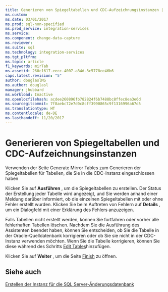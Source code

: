 ```yaml
---
title: Generieren von Spiegeltabellen und CDC-Aufzeichnungsinstanzen | Microsoft-Dokumentation
ms.custom: 
ms.date: 03/01/2017
ms.prod: sql-non-specified
ms.prod_service: integration-services
ms.service: 
ms.component: change-data-capture
ms.reviewer: 
ms.suite: sql
ms.technology: integration-services
ms.tgt_pltfrm: 
ms.topic: article
f1_keywords: mirTab
ms.assetid: 260c1617-eecc-4007-a84d-3c5778ce46b6
caps.latest.revision: "5"
author: douglaslMS
ms.author: douglasl
manager: jhubbard
ms.workload: Inactive
ms.openlocfilehash: acdee260896fb782824f6b7488bc8ffec8ea3e6d
ms.sourcegitcommit: 7f8aebc72e7d0c8cff3990865c9f1316996a67d5
ms.translationtype: HT
ms.contentlocale: de-DE
ms.lasthandoff: 11/20/2017
---
```

# <a name="generate-mirror-tables-and-cdc-capture-instances"></a>Generieren von Spiegeltabellen und CDC-Aufzeichnungsinstanzen
  Verwenden der Seite Generate Mirror Tables zum Generieren der Spiegeltabellen für Tabellen, die Sie in die CDC-Instanz eingeschlossen haben  
  
 Klicken Sie auf **Ausführen** , um die Spiegeltabellen zu erstellen. Der Status der Erstellung jeder Tabelle wird angezeigt, und Sie werden anhand einer Meldung darüber informiert, ob die einzelnen Spiegeltabellen mit oder ohne Fehler erstellt wurden. Klicken Sie beim Auftreten von Fehlern auf **Details** , um ein Dialogfeld mit einer Erklärung des Fehlers anzuzeigen.  
  
 Falls Tabellen nicht erstellt werden, können Sie fortfahren oder vorher alle fehlerhaften Tabellen löschen. Nachdem Sie die Ausführung des Assistenten beendet haben, können Sie entscheiden, ob Sie die Tabelle in der Oracle-Quelldatenbank korrigieren oder ob Sie sie nicht in der CDC-Instanz verwenden möchten. Wenn Sie die Tabelle korrigieren, können Sie diese während des Schritts [Edit Tables](../../integration-services/change-data-capture/edit-tables.md)hinzufügen.  
  
 Klicken Sie auf **Weiter** , um die Seite [Finish](../../integration-services/change-data-capture/finish.md) zu öffnen.  
  
## <a name="see-also"></a>Siehe auch  
 [Erstellen der Instanz für die SQL Server-Änderungsdatenbank](../../integration-services/change-data-capture/how-to-create-the-sql-server-change-database-instance.md)  
  
  
